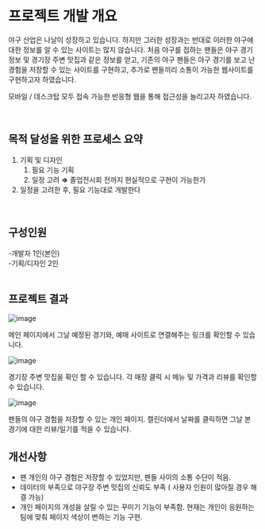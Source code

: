 # 프로젝트 개발 개요
야구 산업은 나날이 성장하고 있습니다. 하지만 그러한 성장과는 반대로 이러한 야구에 대한 정보를 알 수 있는 사이트는 많지 않습니다.
처음 야구를 접하는 팬들은 야구 경기 정보 및 경기장 주변 맛집과 같은 정보를 얻고, 기존의 야구 팬들은 야구 경기를 보고 난 경험을 저장할 수 있는 사이트를 구현하고,
추가로 팬들끼리 소통이 가능한 웹사이트를 구현하고자 하였습니다.

모바일 / 데스크탑 모두 접속 가능한 반응형 웹을 통해 접근성을 늘리고자 하였습니다.

<br/>

## 목적 달성을 위한 프로세스 요약
1. 기획 및 디자인
    1. 필요 기능 기획
    2. 일정 고려 **⇒** 졸업전시회 전까지 현실적으로 구현이 가능한가
2. 일정을 고려한 후, 필요 기능대로 개발한다
<br/>

## 구성인원
-개발자 1인(본인)  
-기획/디자인 2인  
<br/>

## 프로젝트 결과
![image](https://github.com/lovecandy010/baseball_web/assets/95009128/a2ad81fe-9a0f-4dae-8568-9fd0f8141411)

메인 페이지에서 그날 예정된 경기와, 예매 사이트로 연결해주는 링크를 확인할 수 있습니다.

![image](https://github.com/lovecandy010/baseball_web/assets/95009128/2a5abae1-8a98-47bb-a7b8-42bd145e8100)

경기장 주변 맛집을 확인 할 수 있습니다.
각 매장 클릭 시 메뉴 및 가격과 리뷰를 확인할 수 있습니다.

![image](https://github.com/lovecandy010/baseball_web/assets/95009128/eb84328f-0d34-4dd6-9ed9-7ed50a63bc5f)

팬들의 야구 경험을 저장할 수 있는 개인 페이지.
캘린더에서 날짜를 클릭하면 그날 본 경기에 대한 리뷰/일기를 적을 수 있습니다.

## 개선사항
- 팬 개인의 야구 경험은 저장할 수 있었지만, 팬들 사이의 소통 수단이 적음.
- 데이터의 부족으로 야구장 주변 맛집의 신뢰도 부족 ( 사용자 인원이 많아질 경우 해결 가능)
- 개인 페이지의 개성을 살릴 수 있는 꾸미기 기능이 부족함. 현재는 개인이 응원하는 팀에 맞춰 페이지 색상이 변하는 기능 구현.
